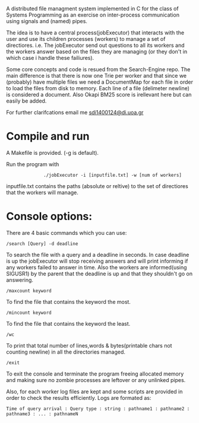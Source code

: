 A distributed file managment system implemented in C for the class of Systems Programming
as an exercise on inter-process communication using signals and (named) pipes.

The idea is to have a central process(jobExecutor) that interacts with the user and use its
children processes (workers) to manage a set of directiores.
i.e. The jobExecutor send out questions to all its workers and the workers answer based on the
files they are managing (or they don't in which case i handle these failiures).

Some core concepts and code is resued from the Search-Engine repo. The main difference is that
there is now one Trie per worker and that since we (probably) have multiple files we need a
DocumentMap for each file in order to load the files from disk to memory. Each line of a file
(delimeter newline) is considered a document. Also Okapi BM25 score is irellevant here but can
easily be added.

For further clarifcations email me sdi1400124@di.uoa.gr

# Compile and run
A Makefile is provided. (-g is default).

Run the program with 

                  ./jobExecutor -i [inputfile.txt] -w [num of workers]
inputfile.txt contains the paths (absolute or reltive) to the set of directiores that the workers will manage.

# Console options:

There are 4 basic commands which you can use:
  ```
  /search [Query] -d deadline
  ```
  To search the file with a query and a deadline in seconds.
  In case deadline is up the jobExecutor will stop receiving answers and will print informing if any workers failed to answer in time.
  Also the workers are informed(using SIGUSR1) by the parent that the deadline is up and that they shouldn't go on answering.
  ```
  /maxcount keyword
  ```
  To find the file that contains the keyword the most.
  ```
  /mincount keyword
  ```
  To find the file that contains the keyword the least.
  ```
  /wc
  ```
  To print that total number of lines,words & bytes(printable chars not counting newline) in all the directories managed.
  ```
  /exit
  ```
  To exit the console and terminate the program freeing allocated memory and making sure no zombie processes are leftover
  or any unlinked pipes.

Also, for each worker log files are kept and some scripts are provided in order to check the results efficiently.
Logs are formated as:
```
Time of query arrival : Query type : string : pathname1 : pathname2 : pathname3 : ... : pathnameN
```

